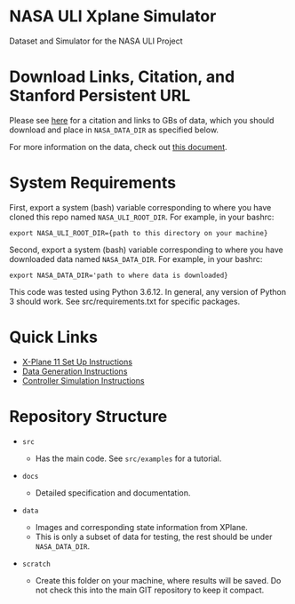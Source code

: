 # NASA ULI Xplane Simulator
Dataset and Simulator for the NASA ULI Project

# Download Links, Citation, and Stanford Persistent URL
Please see [here](https://purl.stanford.edu/zz143mb4347) for a citation and links to GBs of data, which you should download and place in `NASA_DATA_DIR` as specified below.

For more information on the data, check out [this document](docs/NASA_ULI_dataset_format).

# System Requirements
First, export a system (bash) variable corresponding to where you have cloned this repo named `NASA_ULI_ROOT_DIR`. For example, in your bashrc:

`export NASA_ULI_ROOT_DIR={path to this directory on your machine}`

Second, export a system (bash) variable corresponding to where you have downloaded data named `NASA_DATA_DIR`. For example, in your bashrc:

`export NASA_DATA_DIR='path to where data is downloaded}`

This code was tested using Python 3.6.12. In general, any version of Python 3 should work.
See src/requirements.txt for specific packages.

# Quick Links
* [X-Plane 11 Set Up Instructions](src/)
* [Data Generation Instructions](src/data_generation)
* [Controller Simulation Instructions](src/simulation)

# Repository Structure
- `src`
    - Has the main code. See `src/examples` for a tutorial.

- `docs`
    - Detailed specification and documentation.

- `data`
    - Images and corresponding state information from XPlane. 
    - This is only a subset of data for testing, the rest should be under `NASA_DATA_DIR`.

- `scratch`
    - Create this folder on your machine, where results will be saved. Do not check this into the main GIT repository to keep it compact.
